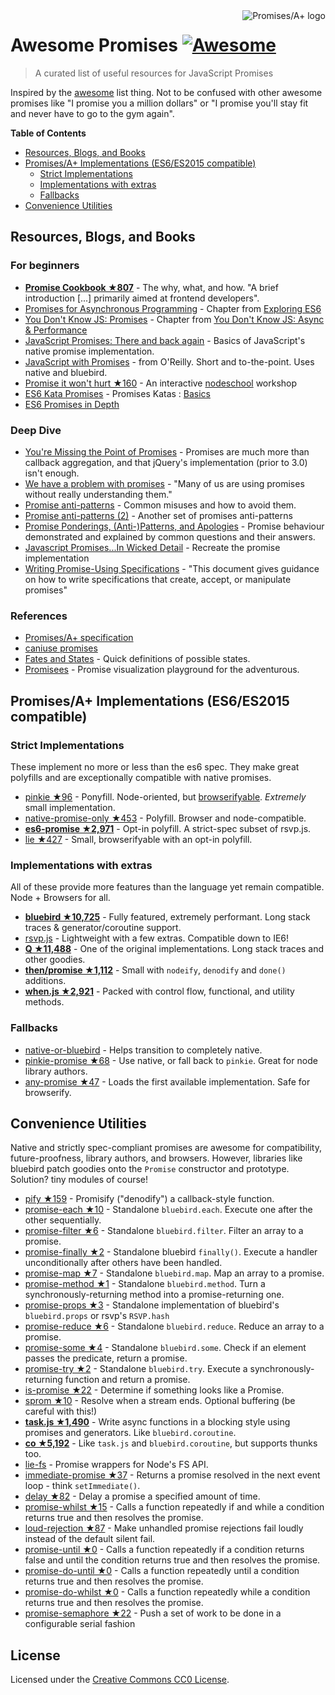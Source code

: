 <a href="https://promisesaplus.com/">
    <img src="https://promisesaplus.com/assets/logo-small.png" alt="Promises/A+ logo" align="right" />
</a>

# Awesome Promises [![Awesome](https://cdn.rawgit.com/sindresorhus/awesome/d7305f38d29fed78fa85652e3a63e154dd8e8829/media/badge.svg)](https://github.com/sindresorhus/awesome)

> A curated list of useful resources for JavaScript Promises

Inspired by the [awesome](https://github.com/sindresorhus/awesome) list thing. Not to be confused with other awesome promises like "I promise you a million dollars" or "I promise you'll stay fit and never have to go to the gym again".

**Table of Contents**

- [Resources, Blogs, and Books](#resources-blogs-and-books)
- [Promises/A+ Implementations (ES6/ES2015 compatible)](#promisesa-implementations-es6es2015-compatible)
  - [Strict Implementations](#strict-implementations)
  - [Implementations with extras](#implementations-with-extras)
  - [Fallbacks](#fallbacks)
- [Convenience Utilities](#convenience-utilities)

## Resources, Blogs, and Books

### For beginners
* [**Promise Cookbook ★807**](https://github.com/mattdesl/promise-cookbook) - The why, what, and how. "A brief introduction [...] primarily aimed at frontend developers".
* [Promises for Asynchronous Programming](http://exploringjs.com/es6/ch_promises.html) - Chapter from [Exploring ES6](http://exploringjs.com/)
* [You Don't Know JS: Promises](https://github.com/getify/You-Dont-Know-JS/blob/master/async%20&%20performance/ch3.md) - Chapter from [You Don't Know JS: Async & Performance](https://github.com/getify/You-Dont-Know-JS/tree/master/async%20%26%20performance)
* [JavaScript Promises: There and back again](http://www.html5rocks.com/en/tutorials/es6/promises/) - Basics of JavaScript's native promise implementation.
* [JavaScript with Promises](http://shop.oreilly.com/product/0636920032151.do) - from O'Reilly. Short and to-the-point. Uses native and bluebird.
* [Promise it won't hurt ★160](https://github.com/stevekane/promise-it-wont-hurt) - An interactive [nodeschool](http://nodeschool.io/) workshop
* [ES6 Kata Promises](http://es6katas.org/) - Promises Katas : [Basics](http://tddbin.com/#?kata=es6/language/promise/basics)
* [ES6 Promises in Depth](https://ponyfoo.com/articles/es6-promises-in-depth)

### Deep Dive
* [You're Missing the Point of Promises](https://blog.domenic.me/youre-missing-the-point-of-promises/) - Promises are much more than callback aggregation, and that jQuery's implementation (prior to 3.0) isn't enough.
* [We have a problem with promises](https://pouchdb.com/2015/05/18/we-have-a-problem-with-promises.html) - "Many of us are using promises without really understanding them."
* [Promise anti-patterns](https://github.com/petkaantonov/bluebird/wiki/Promise-anti-patterns) - Common misuses and how to avoid them.
* [Promise anti-patterns (2)](http://taoofcode.net/promise-anti-patterns/) - Another set of promises anti-patterns
* [Promise Ponderings, (Anti-)Patterns, and Apologies](https://sdgluck.github.io/2015/08/24/promise-ponderings-patterns-apologies/) - Promise behaviour demonstrated and explained by common questions and their answers.
* [Javascript Promises...In Wicked Detail](http://www.mattgreer.org/articles/promises-in-wicked-detail/) - Recreate the promise implementation
* [Writing Promise-Using Specifications](https://www.w3.org/2001/tag/doc/promises-guide) - "This document gives guidance on how to write specifications that create, accept, or manipulate promises"

### References
* [Promises/A+ specification](https://promisesaplus.com/)
* [caniuse promises](http://caniuse.com/#feat=promises)
* [Fates and States](https://github.com/domenic/promises-unwrapping/blob/master/docs/states-and-fates.md) - Quick definitions of possible states.
* [Promisees](https://bevacqua.github.io/promisees/) - Promise visualization playground for the adventurous.

## Promises/A+ Implementations (ES6/ES2015 compatible)

### Strict Implementations
These implement no more or less than the es6 spec. They make great polyfills and are exceptionally compatible with native promises.

* [pinkie ★96](https://github.com/floatdrop/pinkie) - Ponyfill. Node-oriented, but [browserifyable](https://github.com/substack/node-browserify). *Extremely* small implementation.
* [native-promise-only ★453](https://github.com/getify/native-promise-only) - Polyfill. Browser and node-compatible.
* [**es6-promise ★2,971**](https://github.com/stefanpenner/es6-promise) - Opt-in polyfill. A strict-spec subset of rsvp.js.
* [lie ★427](https://github.com/calvinmetcalf/lie) - Small, browserifyable with an opt-in polyfill.

### Implementations with extras
All of these provide more features than the language yet remain compatible. Node + Browsers for all.

* [**bluebird ★10,725**](https://github.com/petkaantonov/bluebird) - Fully featured, extremely performant. Long stack traces & generator/coroutine support.
* [rsvp.js](https://github.com/tildeio/rsvp.js/) - Lightweight with a few extras. Compatible down to IE6!
* [**Q ★11,488**](https://github.com/kriskowal/q) - One of the original implementations. Long stack traces and other goodies.
* [**then/promise ★1,112**](https://github.com/then/promise) - Small with `nodeify`, `denodify` and `done()` additions.
* [**when.js ★2,921**](https://github.com/cujojs/when) - Packed with control flow, functional, and utility methods.


### Fallbacks
* [native-or-bluebird](https://www.npmjs.com/package/native-or-bluebird) - Helps transition to completely native.
* [pinkie-promise ★68](https://github.com/floatdrop/pinkie-promise) - Use native, or fall back to `pinkie`. Great for node library authors.
* [any-promise ★47](https://github.com/kevinbeaty/any-promise) - Loads the first available implementation. Safe for browserify.

## Convenience Utilities
Native and strictly spec-compliant promises are awesome for compatibility, future-proofness, library authors, and browsers. However, libraries like bluebird patch goodies onto the `Promise` constructor and prototype. Solution? tiny modules of course!

* [pify ★159](https://github.com/sindresorhus/pify) - Promisify ("denodify") a callback-style function.
* [promise-each ★10](https://github.com/yoshuawuyts/promise-each) - Standalone `bluebird.each`. Execute one after the other sequentially.
* [promise-filter ★6](https://github.com/yoshuawuyts/promise-filter) - Standalone `bluebird.filter`. Filter an array to a promise.
* [promise-finally ★2](https://github.com/blakeembrey/promise-finally) - Standalone bluebird `finally()`. Execute a handler unconditionally after others have been handled.
* [promise-map ★7](https://github.com/yoshuawuyts/promise-map) - Standalone `bluebird.map`. Map an array to a promise.
* [promise-method ★1](https://github.com/wbinnssmith/promise-method) - Standalone `bluebird.method`. Turn a synchronously-returning method into a promise-returning one.
* [promise-props ★3](https://github.com/exponentjs/promise-props) - Standalone implementation of bluebird's `bluebird.props` or rsvp's `RSVP.hash`
* [promise-reduce ★6](https://github.com/yoshuawuyts/promise-reduce) - Standalone `bluebird.reduce`. Reduce an array to a promise.
* [promise-some ★4](https://github.com/yoshuawuyts/promise-some) - Standalone `bluebird.some`. Check if an element passes the predicate, return a promise.
* [promise-try ★2](https://github.com/wbinnssmith/promise-try) - Standalone `bluebird.try`. Execute a synchronously-returning function and return a promise.
* [is-promise ★22](https://github.com/then/is-promise) - Determine if something looks like a Promise.
* [sprom ★10](https://github.com/then/sprom) - Resolve when a stream ends. Optional buffering (be careful with this!)
* [**task.js ★1,490**](https://github.com/mozilla/task.js) - Write async functions in a blocking style using promises and generators. Like `bluebird.coroutine`.
* [**co ★5,192**](https://github.com/tj/co) - Like `task.js` and `bluebird.coroutine`, but supports thunks too.
* [lie-fs](https://www.npmjs.com/package/lie-fs) - Promise wrappers for Node's FS API.
* [immediate-promise ★37](https://github.com/sindresorhus/immediate-promise) - Returns a promise resolved in the next event loop - think `setImmediate()`.
* [delay ★82](https://github.com/sindresorhus/delay) - Delay a promise a specified amount of time.
* [promise-whilst ★15](https://github.com/sindresorhus/promise-whilst) - Calls a function repeatedly if and while a condition returns true and then resolves the promise.
* [loud-rejection ★87](https://github.com/sindresorhus/loud-rejection) - Make unhandled promise rejections fail loudly instead of the default silent fail.
* [promise-until ★0](https://github.com/busterc/promise-until) - Calls a function repeatedly if a condition returns false and until the condition returns true and then resolves the promise.
* [promise-do-until ★0](https://github.com/busterc/promise-do-until) - Calls a function repeatedly until a condition returns true and then resolves the promise.
* [promise-do-whilst ★0](https://github.com/busterc/promise-do-whilst) - Calls a function repeatedly while a condition returns true and then resolves the promise.
* [promise-semaphore ★22](https://github.com/samccone/promise-semaphore) - Push a set of work to be done in a configurable serial fashion

## License
Licensed under the [Creative Commons CC0 License](https://creativecommons.org/publicdomain/zero/1.0/).
